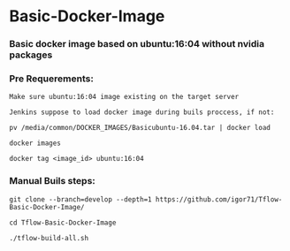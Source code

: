 # Basic-Docker-Image
### Basic docker image based on ubuntu:16:04 without nvidia packages

### Pre Requerements:
```
Make sure ubuntu:16:04 image existing on the target server

Jenkins suppose to load docker image during buils proccess, if not:

pv /media/common/DOCKER_IMAGES/Basicubuntu-16.04.tar | docker load

docker images

docker tag <image_id> ubuntu:16:04
```
### Manual Buils steps:
```
git clone --branch=develop --depth=1 https://github.com/igor71/Tflow-Basic-Docker-Image/

cd Tflow-Basic-Docker-Image

./tflow-build-all.sh
```

